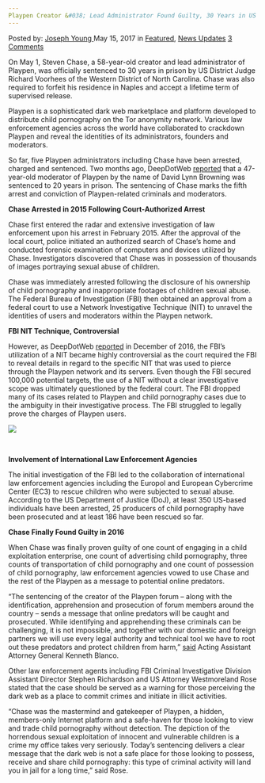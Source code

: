 ```yaml
---
Playpen Creator &#038; Lead Administrator Found Guilty, 30 Years in US Prison
---
```

<article class="post-listing post-19884 post type-post status-publish format-standard has-post-thumbnail hentry  tag-1778 tag-administrator tag-creator tag-guilty tag-lead tag-playpen tag-prison tag-years">
    <div class="post-inner">
        <span>Posted by: <a href="https://www.deepdotweb.com/author/josephyoung/" title="">Joseph Young </a></span>
    <span>May 15, 2017</span>
    <span>in <a href="https://www.deepdotweb.com/category/deepdot-news/" rel="category tag">Featured</a>, <a href="https://www.deepdotweb.com/category/news-updates/" rel="category tag">News Updates</a></span>
    <span><a href="https://www.deepdotweb.com/2017/05/15/playpen-creator-lead-administrator-found-guilty-30-years-us-prison/#comments">3 Comments</a></span>
    </p>
    <div class="clear"></div>
    <div class="entry">
    <p>On May 1, Steven Chase, a 58-year-old creator and lead administrator of Playpen, was officially sentenced to 30 years in prison by US District Judge Richard Voorhees of the Western District of North Carolina. Chase was also required to forfeit his residence in Naples and accept a lifetime term of supervised release.</p>
    <p>Playpen is a sophisticated dark web marketplace and platform developed to distribute child pornography on the Tor anonymity network. Various law enforcement agencies across the world have collaborated to crackdown Playpen and reveal the identities of its administrators, founders and moderators.</p>
    <p>So far, five Playpen administrators including Chase have been arrested, charged and sentenced. Two months ago, DeepDotWeb <a href="https://www.deepdotweb.com/2017/03/11/fourth-playpen-moderator-gets-20-year-sentence-promoting-child-porn/">reported</a> that a 47-year-old moderator of Playpen by the name of David Lynn Browning was sentenced to 20 years in prison. The sentencing of Chase marks the fifth arrest and conviction of Playpen-related criminals and moderators.</p>
    <p><strong>Chase Arrested in 2015 Following Court-Authorized Arrest</strong></p>
    <p>Chase first entered the radar and extensive investigation of law enforcement upon his arrest in February 2015. After the approval of the local court, police initiated an authorized search of Chase’s home and conducted forensic examination of computers and devices utilized by Chase. Investigators discovered that Chase was in possession of thousands of images portraying sexual abuse of children.</p>
    <p>Chase was immediately arrested following the disclosure of his ownership of child pornography and inappropriate footages of children sexual abuse. The Federal Bureau of Investigation (FBI) then obtained an approval from a federal court to use a Network Investigative Technique (NIT) to unravel the identities of users and moderators within the Playpen network.</p>
    <p><strong>FBI NIT Technique, Controversial</strong></p>
    <p>However, as DeepDotWeb <a href="https://www.deepdotweb.com/2016/12/20/playpen-member-fought-fbis-illegal-warrant-still-got-7-years-child-pornography/">reported</a> in December of 2016, the FBI’s utilization of a NIT became highly controversial as the court required the FBI to reveal details in regard to the specific NIT that was used to pierce through the Playpen network and its servers. Even though the FBI secured 100,000 potential targets, the use of a NIT without a clear investigative scope was ultimately questioned by the federal court. The FBI dropped many of its cases related to Playpen and child pornography cases due to the ambiguity in their investigative process. The FBI struggled to legally prove the charges of Playpen users.</p>
    <p><img class="wp-image-19897 aligncenter" src="/imgs/2017/05/word-image-74.png" srcset="/imgs/2017/05/word-image-74.png 800w, /imgs/2017/05/word-image-74-300x161.png 300w" sizes="(max-width: 800px) 100vw, 800px"/></p>
    <p>&nbsp;</p>
    <p><strong>Involvement of International Law Enforcement Agencies</strong></p>
    <p>The initial investigation of the FBI led to the collaboration of international law enforcement agencies including the Europol and European Cybercrime Center (EC3) to rescue children who were subjected to sexual abuse. According to the US Department of Justice (DoJ), at least 350 US-based individuals have been arrested, 25 producers of child pornography have been prosecuted and at least 186 have been rescued so far.</p>
    <p><strong>Chase Finally Found Guilty in 2016</strong></p>
    <p>When Chase was finally proven guilty of one count of engaging in a child exploitation enterprise, one count of advertising child pornography, three counts of transportation of child pornography and one count of possession of child pornography, law enforcement agencies vowed to use Chase and the rest of the Playpen as a message to potential online predators.</p>
    <p>“The sentencing of the creator of the Playpen forum – along with the identification, apprehension and prosecution of forum members around the country – sends a message that online predators will be caught and prosecuted. While identifying and apprehending these criminals can be challenging, it is not impossible, and together with our domestic and foreign partners we will use every legal authority and technical tool we have to root out these predators and protect children from harm,” <a href="https://www.justice.gov/opa/pr/florida-man-sentenced-prison-engaging-child-exploitation-enterprise">said</a> Acting Assistant Attorney General Kenneth Blanco.</p>
    <p>Other law enforcement agents including FBI Criminal Investigative Division Assistant Director Stephen Richardson and US Attorney Westmoreland Rose stated that the case should be served as a warning for those perceiving the dark web as a place to commit crimes and initiate in illicit activities.</p>
    <p>“Chase was the mastermind and gatekeeper of Playpen, a hidden, members-only Internet platform and a safe-haven for those looking to view and trade child pornography without detection. The depiction of the horrendous sexual exploitation of innocent and vulnerable children is a crime my office takes very seriously. Today’s sentencing delivers a clear message that the dark web is not a safe place for those looking to possess, receive and share child pornography: this type of criminal activity will land you in jail for a long time,” said Rose.</p>
    </div>
    <span style="display:none"><a href="https://www.deepdotweb.com/tag/30/" rel="tag">30</a> <a href="https://www.deepdotweb.com/tag/administrator/" rel="tag">administrator</a> <a href="https://www.deepdotweb.com/tag/creator/" rel="tag">creator</a> <a href="https://www.deepdotweb.com/tag/guilty/" rel="tag">guilty</a> <a href="https://www.deepdotweb.com/tag/lead/" rel="tag">lead</a> <a href="https://www.deepdotweb.com/tag/playpen/" rel="tag">playpen</a> <a href="https://www.deepdotweb.com/tag/prison/" rel="tag">prison</a> <a href="https://www.deepdotweb.com/tag/years/" rel="tag">years</a></span> <span style="display:none" class="updated">2017-05-15</span>
    <div style="display:none" class="vcard author" itemprop="author" itemscope itemtype="http://schema.org/Person"><strong class="fn" itemprop="name"><a href="https://www.deepdotweb.com/author/josephyoung/" title="Posts by Joseph Young" rel="author">Joseph Young</a></strong></div>
    </div>
</article>

